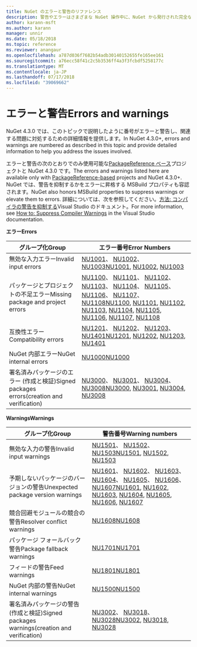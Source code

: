 ```yaml
---
title: NuGet のエラーと警告のリファレンス
description: 警告やエラーはさまざまな NuGet 操作中に、NuGet から発行された完全なリファレンスです。
author: karann-msft
ms.author: karann
manager: unnir
ms.date: 05/18/2018
ms.topic: reference
ms.reviewer: anangaur
ms.openlocfilehash: a787d036f7682b54adb30140152655fe165ee161
ms.sourcegitcommit: a76ecc58f41c2c5b3536ff4a3f3fcbdf5258177c
ms.translationtype: MT
ms.contentlocale: ja-JP
ms.lasthandoff: 07/17/2018
ms.locfileid: "39069662"
---
```

# <a name="errors-and-warnings"></a><span data-ttu-id="8aa1e-103">エラーと警告</span><span class="sxs-lookup"><span data-stu-id="8aa1e-103">Errors and warnings</span></span>

<span data-ttu-id="8aa1e-104">NuGet 4.3.0 では、このトピックで説明したように番号がエラーと警告し、関連する問題に対処するための詳細情報を提供します。</span><span class="sxs-lookup"><span data-stu-id="8aa1e-104">In NuGet 4.3.0+, errors and warnings are numbered as described in this topic and provide detailed information to help you address the issues involved.</span></span>

<span data-ttu-id="8aa1e-105">エラーと警告の次のとおりでのみ使用可能な[PackageReference ベース](../consume-packages/package-references-in-project-files.md)プロジェクトと NuGet 4.3.0 です。</span><span class="sxs-lookup"><span data-stu-id="8aa1e-105">The errors and warnings listed here are available only with [PackageReference-based](../consume-packages/package-references-in-project-files.md) projects and NuGet 4.3.0+.</span></span> <span data-ttu-id="8aa1e-106">NuGet では、警告を抑制するかをエラーに昇格する MSBuild プロパティも容認されます。</span><span class="sxs-lookup"><span data-stu-id="8aa1e-106">NuGet also honors MSBuild properties to suppress warnings or elevate them to errors.</span></span> <span data-ttu-id="8aa1e-107">詳細については、次を参照してください。[方法: コンパイラの警告を抑制する](/visualstudio/ide/how-to-suppress-compiler-warnings)Visual Studio のドキュメント。</span><span class="sxs-lookup"><span data-stu-id="8aa1e-107">For more information, see [How to: Suppress Compiler Warnings](/visualstudio/ide/how-to-suppress-compiler-warnings) in the Visual Studio documentation.</span></span>

<span data-ttu-id="8aa1e-108">**エラー**</span><span class="sxs-lookup"><span data-stu-id="8aa1e-108">**Errors**</span></span>

| <span data-ttu-id="8aa1e-109">グループ化</span><span class="sxs-lookup"><span data-stu-id="8aa1e-109">Group</span></span> | <span data-ttu-id="8aa1e-110">エラー番号</span><span class="sxs-lookup"><span data-stu-id="8aa1e-110">Error Numbers</span></span> |
| --- | --- |
| <span data-ttu-id="8aa1e-111">無効な入力エラー</span><span class="sxs-lookup"><span data-stu-id="8aa1e-111">Invalid input errors</span></span> | <span data-ttu-id="8aa1e-112">[NU1001](./errors-and-warnings/NU1001.md)、 [NU1002](./errors-and-warnings/NU1002.md)、 [NU1003](./errors-and-warnings/NU1003.md)</span><span class="sxs-lookup"><span data-stu-id="8aa1e-112">[NU1001](./errors-and-warnings/NU1001.md), [NU1002](./errors-and-warnings/NU1002.md), [NU1003](./errors-and-warnings/NU1003.md)</span></span> |
| <span data-ttu-id="8aa1e-113">パッケージとプロジェクトの不足エラー</span><span class="sxs-lookup"><span data-stu-id="8aa1e-113">Missing package and project errors</span></span> | <span data-ttu-id="8aa1e-114">[NU1100](./errors-and-warnings/NU1100.md)、 [NU1101](./errors-and-warnings/NU1101.md)、 [NU1102](./errors-and-warnings/NU1102.md)、 [NU1103](./errors-and-warnings/NU1103.md)、 [NU1104](./errors-and-warnings/NU1104.md)、 [NU1105](./errors-and-warnings/NU1105.md)、 [NU1106](./errors-and-warnings/NU1106.md)、 [NU1107](./errors-and-warnings/NU1107.md)、 [NU1108](./errors-and-warnings/NU1108.md)</span><span class="sxs-lookup"><span data-stu-id="8aa1e-114">[NU1100](./errors-and-warnings/NU1100.md), [NU1101](./errors-and-warnings/NU1101.md), [NU1102](./errors-and-warnings/NU1102.md), [NU1103](./errors-and-warnings/NU1103.md), [NU1104](./errors-and-warnings/NU1104.md), [NU1105](./errors-and-warnings/NU1105.md), [NU1106](./errors-and-warnings/NU1106.md), [NU1107](./errors-and-warnings/NU1107.md), [NU1108](./errors-and-warnings/NU1108.md)</span></span> |
| <span data-ttu-id="8aa1e-115">互換性エラー</span><span class="sxs-lookup"><span data-stu-id="8aa1e-115">Compatibility errors</span></span> | <span data-ttu-id="8aa1e-116">[NU1201](./errors-and-warnings/NU1201.md)、 [NU1202](./errors-and-warnings/NU1202.md)、 [NU1203](./errors-and-warnings/NU1203.md)、 [NU1401](./errors-and-warnings/NU1401.md)</span><span class="sxs-lookup"><span data-stu-id="8aa1e-116">[NU1201](./errors-and-warnings/NU1201.md), [NU1202](./errors-and-warnings/NU1202.md), [NU1203](./errors-and-warnings/NU1203.md), [NU1401](./errors-and-warnings/NU1401.md)</span></span> |
| <span data-ttu-id="8aa1e-117">NuGet 内部エラー</span><span class="sxs-lookup"><span data-stu-id="8aa1e-117">NuGet internal errors</span></span> | [<span data-ttu-id="8aa1e-118">NU1000</span><span class="sxs-lookup"><span data-stu-id="8aa1e-118">NU1000</span></span>](./errors-and-warnings/NU1000.md) |
| <span data-ttu-id="8aa1e-119">署名済みパッケージのエラー (作成と検証)</span><span class="sxs-lookup"><span data-stu-id="8aa1e-119">Signed packages errors(creation and verification)</span></span> | <span data-ttu-id="8aa1e-120">[NU3000](./errors-and-warnings/NU3000.md)、 [NU3001](./errors-and-warnings/NU3001.md)、 [NU3004](./errors-and-warnings/NU3004.md)、 [NU3008](./errors-and-warnings/NU3008.md)</span><span class="sxs-lookup"><span data-stu-id="8aa1e-120">[NU3000](./errors-and-warnings/NU3000.md), [NU3001](./errors-and-warnings/NU3001.md), [NU3004](./errors-and-warnings/NU3004.md), [NU3008](./errors-and-warnings/NU3008.md)</span></span> |

<span data-ttu-id="8aa1e-121">**Warnings**</span><span class="sxs-lookup"><span data-stu-id="8aa1e-121">**Warnings**</span></span>

| <span data-ttu-id="8aa1e-122">グループ化</span><span class="sxs-lookup"><span data-stu-id="8aa1e-122">Group</span></span> | <span data-ttu-id="8aa1e-123">警告番号</span><span class="sxs-lookup"><span data-stu-id="8aa1e-123">Warning numbers</span></span> |
| --- | --- |
| <span data-ttu-id="8aa1e-124">無効な入力の警告</span><span class="sxs-lookup"><span data-stu-id="8aa1e-124">Invalid input warnings</span></span> | <span data-ttu-id="8aa1e-125">[NU1501](./errors-and-warnings/NU1501.md)、 [NU1502](./errors-and-warnings/NU1502.md)、 [NU1503](./errors-and-warnings/NU1503.md)</span><span class="sxs-lookup"><span data-stu-id="8aa1e-125">[NU1501](./errors-and-warnings/NU1501.md), [NU1502](./errors-and-warnings/NU1502.md), [NU1503](./errors-and-warnings/NU1503.md)</span></span> |
| <span data-ttu-id="8aa1e-126">予期しないパッケージのバージョンの警告</span><span class="sxs-lookup"><span data-stu-id="8aa1e-126">Unexpected package version warnings</span></span> | <span data-ttu-id="8aa1e-127">[NU1601](./errors-and-warnings/NU1601.md)、 [NU1602](./errors-and-warnings/NU1602.md)、 [NU1603](./errors-and-warnings/NU1603.md)、 [NU1604](./errors-and-warnings/NU1604.md)、 [NU1605](./errors-and-warnings/NU1605.md)、 [NU1606](./errors-and-warnings/NU1108.md)、 [NU1607](./errors-and-warnings/NU1107.md)</span><span class="sxs-lookup"><span data-stu-id="8aa1e-127">[NU1601](./errors-and-warnings/NU1601.md), [NU1602](./errors-and-warnings/NU1602.md), [NU1603](./errors-and-warnings/NU1603.md), [NU1604](./errors-and-warnings/NU1604.md), [NU1605](./errors-and-warnings/NU1605.md), [NU1606](./errors-and-warnings/NU1108.md), [NU1607](./errors-and-warnings/NU1107.md)</span></span> |
| <span data-ttu-id="8aa1e-128">競合回避モジュールの競合の警告</span><span class="sxs-lookup"><span data-stu-id="8aa1e-128">Resolver conflict warnings</span></span> | [<span data-ttu-id="8aa1e-129">NU1608</span><span class="sxs-lookup"><span data-stu-id="8aa1e-129">NU1608</span></span>](./errors-and-warnings/NU1608.md) |
| <span data-ttu-id="8aa1e-130">パッケージ フォールバック警告</span><span class="sxs-lookup"><span data-stu-id="8aa1e-130">Package fallback warnings</span></span> | [<span data-ttu-id="8aa1e-131">NU1701</span><span class="sxs-lookup"><span data-stu-id="8aa1e-131">NU1701</span></span>](./errors-and-warnings/NU1701.md) |
| <span data-ttu-id="8aa1e-132">フィードの警告</span><span class="sxs-lookup"><span data-stu-id="8aa1e-132">Feed warnings</span></span> | [<span data-ttu-id="8aa1e-133">NU1801</span><span class="sxs-lookup"><span data-stu-id="8aa1e-133">NU1801</span></span>](./errors-and-warnings/NU1801.md) |
| <span data-ttu-id="8aa1e-134">NuGet 内部の警告</span><span class="sxs-lookup"><span data-stu-id="8aa1e-134">NuGet internal warnings</span></span> | [<span data-ttu-id="8aa1e-135">NU1500</span><span class="sxs-lookup"><span data-stu-id="8aa1e-135">NU1500</span></span>](./errors-and-warnings/NU1500.md) |
| <span data-ttu-id="8aa1e-136">署名済みパッケージの警告 (作成と検証)</span><span class="sxs-lookup"><span data-stu-id="8aa1e-136">Signed packages warnings(creation and verification)</span></span> | <span data-ttu-id="8aa1e-137">[NU3002](./errors-and-warnings/NU3002.md)、 [NU3018](./errors-and-warnings/NU3018.md)、 [NU3028](./errors-and-warnings/NU3028.md)</span><span class="sxs-lookup"><span data-stu-id="8aa1e-137">[NU3002](./errors-and-warnings/NU3002.md), [NU3018](./errors-and-warnings/NU3018.md), [NU3028](./errors-and-warnings/NU3028.md)</span></span> |
